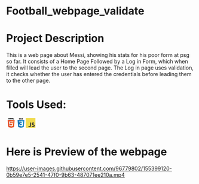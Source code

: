 # Football_webpage_validate
# Project Description
This is a web page about Messi, showing his stats for his poor form at psg so far. It consists of a Home Page Followed by a Log in Form, which when filled will lead the user to the second page.
The Log in page uses validation, it checks whether the user has entered the credentials before leading them to the other page.

# Tools Used:
 <img align="left" alt="HTML5" width="26px" src="https://raw.githubusercontent.com/github/explore/80688e429a7d4ef2fca1e82350fe8e3517d3494d/topics/html/html.png" />
<img align="left" alt="CSS3" width="26px" src="https://raw.githubusercontent.com/github/explore/80688e429a7d4ef2fca1e82350fe8e3517d3494d/topics/css/css.png" />
<img align="left" alt="JavaScript" width="26px" src="https://raw.githubusercontent.com/github/explore/80688e429a7d4ef2fca1e82350fe8e3517d3494d/topics/javascript/javascript.png" />
<br></br>


# Here is Preview of the webpage


https://user-images.githubusercontent.com/96779802/155399120-0b59e7e5-2541-47f0-9b63-487071ee210a.mp4

